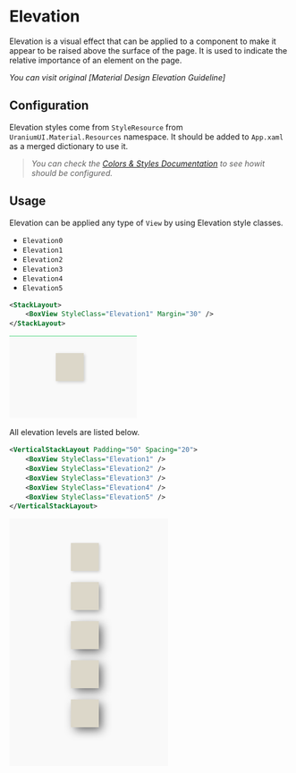 # Elevation

Elevation is a visual effect that can be applied to a component to make it appear to be raised above the surface of the page. It is used to indicate the relative importance of an element on the page.

_You can visit original [Material Design Elevation Guideline]_

## Configuration
Elevation styles come from `StyleResource` from `UraniumUI.Material.Resources` namespace. It should be added to `App.xaml` as a merged dictionary to use it.

> _You can check the [Colors & Styles Documentation](ColorsAndStyles.md) to see howit should be configured._

## Usage

Elevation can be applied any type of `View` by using Elevation style classes.
- `Elevation0`
- `Elevation1`
- `Elevation2`
- `Elevation3`
- `Elevation4`
- `Elevation5`

```xml
<StackLayout>
    <BoxView StyleClass="Elevation1" Margin="30" />
</StackLayout>
```

![MAUI Material Design Elevation](../../images/elevation-single-demo.png)


All elevation levels are listed below.

```xml
<VerticalStackLayout Padding="50" Spacing="20">
    <BoxView StyleClass="Elevation1" />
    <BoxView StyleClass="Elevation2" />
    <BoxView StyleClass="Elevation3" />
    <BoxView StyleClass="Elevation4" />
    <BoxView StyleClass="Elevation5" />
</VerticalStackLayout>
```


![MAUI Material Design Elevation](../../images/elevation-all-demo.png)
